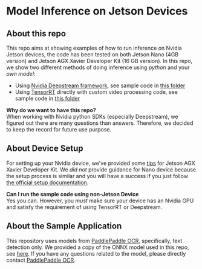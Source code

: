 # Model Inference on Jetson Devices

## About this repo
This repo aims at showing examples of how to run inference on Nvidia Jetson devices, the code has been tested on both Jetson Nano (4GB version) and Jetson AGX Xavier Developer Kit (16 GB version).
In this repo, we show two different methods of doing inference using *python* and your *own model*:
- Using [Nvidia Deepstream framework](https://developer.nvidia.com/deepstream-sdk), see sample code in [this folder](py-deepstream-text-detection/)
- Using [TensorRT](https://developer.nvidia.com/tensorrt) directly with custom video processing code, see sample code in [this folder](py-tensorrt-text-detection/)

**Why do we want to have this repo?** </br>
When working with Nvidia python SDKs (especially Deepstream), we figured out there are many questions than answers.
Therefore, we decided to keep the record for future use purpose.



## About Device Setup
For setting up your Nvidia device, we've provided some [tips](py-deepstream-text-detection/setup_guidance_AGX_Xavier.md) for Jetson AGX Xavier Developer Kit. We *did not* provide guidance for Nano device because the setup process is similar and you will have a success if you just follow [the official setup documentation](https://developer.nvidia.com/embedded/learn/get-started-jetson-nano-devkit).


**Can I run the sample code using non-Jetson Device** </br>
Yes you can. However, you *must* make sure your device has an Nvidia GPU and satisfy the requirement of using TensorRT or Deepstream.

## About the Sample Application
This repository uses models from [PaddlePaddle OCR](https://github.com/PaddlePaddle/PaddleOCR), specifically, text detection only.
We provided a copy of the ONNX model used in this repo, see [here](models/ch_PP-OCRv2_det_infer.onnx).
If you have any questions related to the model, please directly contact [PaddlePaddle OCR](https://github.com/PaddlePaddle/PaddleOCR).


